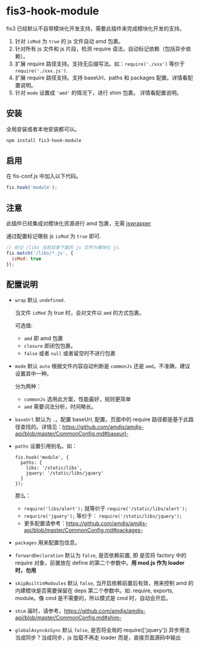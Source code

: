# fis3-hook-module

fis3 已经默认不自带模块化开发支持，需要此插件来完成模块化开发的支持。

1. 针对 `isMod` 为 `true` 的 js 文件自动 amd 包裹。
2. 针对所有 js 文件和 js 片段，检测 require 语法，自动标记依赖（包括异步依赖）。
3. 扩展 require 路径支持。支持无后缀写法。如：`require('./xxx')` 等价于 `require('./xxx.js')`.
4. 扩展 require 路径支持。支持 baseUrl、paths 和 packages 配置。详情看配置说明。
5. 针对 `mode` 设置成 `'amd'` 的情况下，进行 shim 包裹。 详情看配置说明。

## 安装

全局安装或者本地安装都可以。

```bash
npm install fis3-hook-module
```

## 启用

在 fis-conf.js 中加入以下代码。

```javascript
fis.hook('module');
```

## 注意

此插件已经集成对模块化资源进行 amd 包裹，无需 [jswrapper](https://github.com/fex-team/fis-postprocessor-jswrapper)

通过配置标记哪些 js `isMod` 为 `true` 即可.

```javascript
// 标记 /libs 当前目录下面的 js 文件为模块化 js.
fis.match('/libs/*.js', {
  isMod: true
});
```

## 配置说明

* `wrap` 默认 `undefined`.
  
  当文件 `isMod` 为 true 时，会对文件以 `amd` 的方式包裹。

  可选值:
  
  - `amd` 即 amd 包裹
  - `closure` 即闭包包裹。
  - `false` 或者 `null` 或者留空时不进行包裹
* `mode` 默认 `auto` 根据文件内容自动判断是 `commonJs` 还是 `amd`。不准确，建议设置其中一种。
  
  分为两种：
  
  - `commonJs` 选用此方案，性能最好，规则更简单
  - `amd` 需要词法分析，时间略长。
* `baseUrl` 默认为 `.`。配置 baseUrl, 配置，页面中的 require 路径都是基于此路径查找的。详情见：https://github.com/amdjs/amdjs-api/blob/master/CommonConfig.md#baseurl-
* `paths` 设置引用别名。如：
  
  ```
  fis.hook('module', {
    paths: {
      libs: '/static/libs',
      jquery: '/static/libs/jquery'
    }
  });
  ```
  那么：
  
  - `require('libs/alert');` 就等价于 `require('/static/libs/alert');`
  - `requrire('jquery');`  等价于： `require('/static/libs/jquery');`
  - 更多配置请参考：https://github.com/amdjs/amdjs-api/blob/master/CommonConfig.md#packages-
* `packages` 用来配置包信息。
* `forwardDeclaration` 默认为 `false`, 是否依赖前置, 即 是否将 factory 中的 require 对象，前置放在 define 的第二个参数中。**用  mod.js 作为 loader 时，勿用**
* `skipBuiltinModoules` 默认 `false`, 当开启依赖前置后有效，用来控制 amd 的内建模块是否需要保留在 deps 第二个参数中。如: require, exports, module。像 cmd 是不需要的，所以模式是 cmd 时，自动会开启。
* `shim` 届时，请参考。https://github.com/amdjs/amdjs-api/blob/master/CommonConfig.md#shim-
* `globalAsyncAsSync` 默认 `false`, 是否将全局的 require(['jquery']) 异步用法当成同步？当成同步，js 加载不再走 loader 而是，直接页面源码中输出 <script> 标签到页面，用 <script> 来加载。
* `extList` 默认值为 `['.js', '.coffee', '.jsx', '.es6']`, 用来设置无后缀引用模块时，对模块的定义的文件查找顺序，如： require('./main'), 查找顺序为：require('./main.js') require('./main.coffee') require('./main.jsx')

```javascript

fis.hook('module', {

  // 可以通过设置此值来给 js 文件进行包裹。
  // 
  // 可选值：
  // - `amd` 即 amd 包裹
  // - `closure` 即闭包包裹。
  // - 留空时不进行处理，isMod 为 true 的文件除外。isMod 为 true 的文件，会进行 amd 方式包裹。
  wrap: '',

  // 分为两种：
  //
  // `commonJs` 选用此方案，性能最好，规则更简单
  // `amd` 需要词法分析，时间略长。
  //  当设置为 auto 的时候，程序自动判断。
  mode: 'auto',

  // 配置 baseUrl, 配置，页面中的 require 路径都是基于此路径查找的。
  // https://github.com/amdjs/amdjs-api/blob/master/CommonConfig.md#baseurl-
  // baseUrl: '.',

  // 可以给项目中的路径或者文件建立别名。
  // 
  // {
  //   libs: '/static/libs',
  //   jquery: '/static/libs/jquery'
  // }
  // 
  // 那么:
  // 
  // require('libs/alert'); 就等价于 require('/static/libs/alert');
  // requrire('jquery');  等价于： require('/static/libs/jquery');

  // 更多信息请参考。https://github.com/amdjs/amdjs-api/blob/master/CommonConfig.md#paths-
  // paths: {},

  // 后续补充
  // 届时，请参考。https://github.com/amdjs/amdjs-api/blob/master/CommonConfig.md#packages-
  // packages: [],
  
  // 是否依赖前置
  // 即 是否将 factory 中的 require 对象，前置放在 define 的第二个参数中。
  // 对于 amd loader 来说可以免去解析 factory 的操作。推荐给用  amd loader。
  // !!! 用  mod.js 作为 loader 时，勿用!!!!
  forwardDeclaration: false,

  // 当开启依赖前置后有效，用来控制 amd 的内建模块是否需要保留在 deps 第二个参数中。
  // 如: require, exports, module
  // 像 cmd 是不需要的，所以模式是 cmd 时，自动会开启。
  skipBuiltinModoules: false,

  // 当 mod 为 amd 时，以下配置才有效。
  
  // 届时，请参考。https://github.com/amdjs/amdjs-api/blob/master/CommonConfig.md#shim-
  // shim: null,
  
  // 是否将全局的 require(['jquery']) 异步用法当成同步？
  // 当成同步，js 加载不再走 loader 而是，直接页面源码中输出 <script> 标签到页面，用 <script> 来加载。
  globalAsyncAsSync: false,

  // 用来设置无后缀引用模块时，对模块的定义的文件查找顺序。
  // 如： require('./main')
  // 查找顺序为：require('./main.js') require('./main.coffee') require('./main.jsx')
  // extList: ['.js', '.coffee', '.jsx']
});
```
